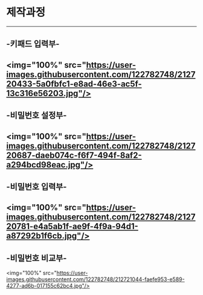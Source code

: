 # 제작과정
---
## -키패드 입력부-
<img="100%" src="https://user-images.githubusercontent.com/122782748/212720433-5a0fbfc1-e8ad-46e3-ac5f-13c316e56203.jpg"/>
---
## -비밀번호 설정부-
<img="100%" src="https://user-images.githubusercontent.com/122782748/212720687-daeb074c-f6f7-494f-8af2-a294bcd98eac.jpg"/>
---
## -비밀번호 입력부-
<img="100%" src="https://user-images.githubusercontent.com/122782748/212720781-e4a5ab1f-ae9f-4f9a-94d1-a87292b1f6cb.jpg"/>
---
## -비밀번호 비교부-
<img="100%" src="https://user-images.githubusercontent.com/122782748/212721044-faefe953-e589-4277-ad6b-017155c62bc4.jpg"/>



